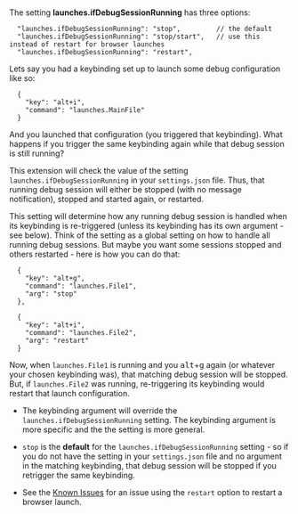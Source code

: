 <br/>

The setting **launches.ifDebugSessionRunning** has three options:  

```jsonc
  "launches.ifDebugSessionRunning": "stop",         // the default
  "launches.ifDebugSessionRunning": "stop/start",   // use this instead of restart for browser launches
  "launches.ifDebugSessionRunning": "restart", 
```

Lets say you had a keybinding set up to launch some debug configuration like so:

```jsonc
  {
    "key": "alt+i",
    "command": "launches.MainFile"
  }
  ```  

And you launched that configuration (you triggered that keybinding).  What happens if you trigger the same keybinding again while that debug session is still running?  

This extension will check the value of the setting `launches.ifDebugSessionRunning` in your `settings.json` file.  Thus, that running debug session will either be stopped (with no message notification), stopped and started again, or restarted.

This setting will determine how any running debug session is handled when its keybinding is re-triggered (unless its keybinding has its own argument - see below).  Think of the setting as a global setting on how to handle all running debug sessions.  But maybe you want some sessions stopped and others restarted - here is how you can do that:

```jsonc
  {
    "key": "alt+g",
    "command": "launches.File1",
    "arg": "stop"
  },

  {
    "key": "alt+i",
    "command": "launches.File2",
    "arg": "restart"
  }
  ``` 

  Now, when `launches.File1` is running and you <kbd>alt</kbd>+<kbd>g</kbd> again (or whatever your chosen keybinding was), that matching debug session will be stopped.  But, if `launches.File2` was running, re-triggering its keybinding would restart that launch configuration.

  * The keybinding argument will override the `launches.ifDebugSessionRunning` setting.  The keybinding argument is more specific and the the setting is more general.  

  *  `stop` is the **default** for the `launches.ifDebugSessionRunning` setting - so if you do not have the setting in your `settings.json` file and no argument in the matching keybinding, that debug session will be stopped if you retrigger the same keybinding.

  * See the [Known Issues](README.md) for an issue using the `restart` option to restart a browser launch.  

  <br/>